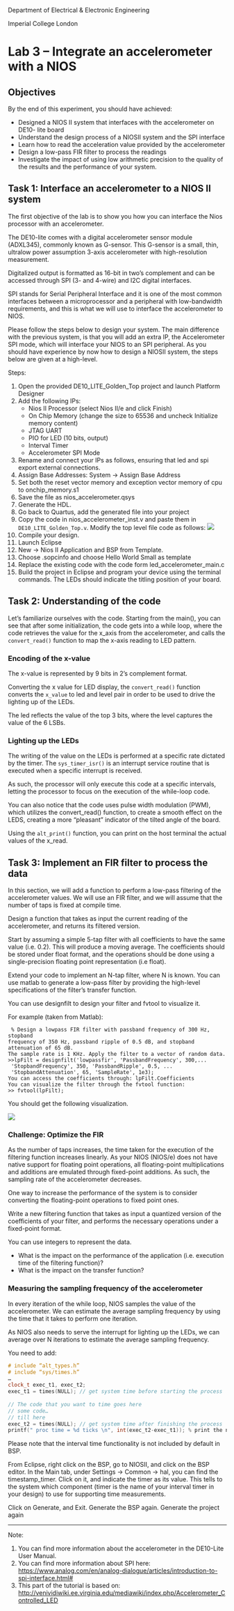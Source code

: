 Department of Electrical & Electronic Engineering

Imperial College London


# Lab 3 –  Integrate an accelerometer with a NIOS

## Objectives
By the end of this experiment, you should have achieved:

* Designed a NIOS II system that interfaces with the accelerometer on DE10-
lite board
* Understand the design process of a NIOSII system and the SPI interface
* Learn how to read the acceleration value provided by the accelerometer
* Design a low-pass FIR filter to process the readings
* Investigate the impact of using low arithmetic precision to the quality of the results and the performance of your system.

## Task 1: Interface an accelerometer to a NIOS II system

The first objective of the lab is to show you how you can interface the Nios 
processor with an accelerometer. 

The DE10-lite comes with a digital accelerometer sensor module (ADXL345), commonly known as G-sensor. This G-sensor is a small, thin, ultralow power assumption 3-axis accelerometer with high-resolution measurement.

Digitalized output is formatted as 16-bit in two’s complement and can be accessed through SPI (3- and 4-wire) and I2C digital interfaces. 

SPI stands for Serial Peripheral Interface and it is one of the most common interfaces between a microprocessor and a peripheral with low-bandwidth requirements, and this is what we will use to interface the accelerometer to NIOS. 

Please follow the steps below to design your system. The main difference with the previous system, is that you will add an extra IP, the Accelerometer SPI mode, which will interface your NIOS to an SPI peripheral. As you should have experience by now how to design a NIOSII system, the steps below are given at a high-level.

Steps:
1. Open the provided DE10_LITE_Golden_Top project and launch Platform 
Designer
2. Add the following IPs:
    * Nios II Processor (select Nios II/e and click Finish)
    * On Chip Memory (change the size to 65536 and uncheck Initialize memory content)
    * JTAG UART
    * PIO for LED (10 bits, output)
    * Interval Timer
    * Accelerometer SPI Mode
3. Rename and connect your IPs as follows, ensuring that led and spi export 
external connections.
4. Assign Base Addresses: System -> Assign Base Address
5. Set both the reset vector memory and exception vector memory of cpu to 
onchip_memory.s1
6. Save the file as nios_accelerometer.qsys
7. Generate the HDL. 
8. Go back to Quartus, add the generated file into your project
9. Copy the code in nios_accelerometer_inst.v and paste them in `DE10_LITE_Golden_Top.v`. Modify the top level file code as follows: 
    ![](./images/top_level_inst.png)
10. Compile your design.
11. Launch Eclipse
12. New -> Nios II Application and BSP from Template.
13. Choose .sopcinfo and choose Hello World Small as template
14. Replace the existing code with the code form led_accelerometer_main.c
15. Build the project in Eclipse and program your device using the terminal 
commands. The LEDs should indicate the titling position of your board.

## Task 2: Understanding of the code
Let’s familiarize ourselves with the code. Starting from the main(), you can see that after some initialization, the code gets into a while loop, where the code retrieves the value for the x_axis from the accelerometer, and calls the `convert_read()` function to map the x-axis reading to LED pattern. 

### Encoding of the x-value
The x-value is represented by 9 bits in 2’s complement format.

Converting the x value for LED display, the `convert_read()` function converts the `x_value` to led and level pair in order to be used to drive the lighting up of the LEDs. 

The led reflects the value of the top 3 bits, where the level captures the value of the 6 LSBs.

### Lighting up the LEDs
The writing of the value on the LEDs is performed at a specific rate dictated by the timer. The `sys_timer_isr()` is an interrupt service routine that is executed when a specific interrupt is received. 

As such, the processor will only execute this code at a specific intervals, letting the processor to focus on the execution of the while-loop 
code. 

You can also notice that the code uses pulse width modulation (PWM), which 
utilizes the convert_read() function, to create a smooth effect on the LEDS, creating a more “pleasant” indicator of the tilted angle of the board.

Using the `alt_print()` function, you can print on the host terminal the actual values of the x_read.

## Task 3: Implement an FIR filter to process the data

In this section, we will add a function to perform a low-pass filtering of the accelerometer values. We will use an FIR filter, and we will assume that the number of taps is fixed at compile time. 

Design a function that takes as input the current reading of the accelerometer, and returns its filtered version. 

Start by assuming a simple 5-tap filter with all coefficients to have the same value (i.e. 0.2). This will produce a moving average. 
The coefficients should be stored under float format, and the operations should be done using a single-precision floating point representation (i.e float).

Extend your code to implement an N-tap filter, where N is known. 
You can use matlab to generate a low-pass filter by providing the high-level specifications of the filter’s transfer function. 

You can use designfilt to design your filter and fvtool to visualize it.

For example (taken from Matlab): 
```
 % Design a lowpass FIR filter with passband frequency of 300 Hz, stopband 
frequency of 350 Hz, passband ripple of 0.5 dB, and stopband attenuation of 65 dB. 
The sample rate is 1 KHz. Apply the filter to a vector of random data.
>>lpFilt = designfilt('lowpassfir', 'PassbandFrequency', 300,...
 'StopbandFrequency', 350, 'PassbandRipple', 0.5, ...
 'StopbandAttenuation', 65, 'SampleRate', 1e3);
You can access the coefficients through: lpFilt.Coefficients
You can visualize the filter through the fvtool function:
>> fvtool(lpFilt);
```

You should get the following visualization.

![](./images/fir.png)

### Challenge: Optimize the FIR
As the number of taps increases, the time taken for the execution of the filtering function increases linearly. 
As your NIOS (NIOS/e) does not have native support for floating point operations, all floating-point multiplications and additions are 
emulated through fixed-point additions. As such, the sampling rate of the 
accelerometer decreases. 

One way to increase the performance of the system is to consider converting the floating-point operations to fixed point ones. 

Write a new filtering function that takes as input a quantized version of the coefficients of your filter, and performs the necessary operations under a fixed-point format. 

You can use integers to represent the data. 

* What is the impact on the performance of the application (i.e. execution 
time of the filtering function)? 
* What is the impact on the transfer function? 

### Measuring the sampling frequency of the accelerometer

In every iteration of the while loop, NIOS samples the value of the accelerometer. We can estimate the average sampling frequency by using the time that it takes to  perform one iteration. 

As NIOS also needs to serve the interrupt for lighting up the 
LEDs, we can average over N iterations to estimate the average sampling 
frequency.

You need to add:

```c++
# include “alt_types.h”
# include “sys/times.h”
…
clock_t exec_t1, exec_t2;
exec_t1 = times(NULL); // get system time before starting the process
 
// The code that you want to time goes here
// some code…
// till here
exec_t2 = times(NULL); // get system time after finishing the process
printf(" proc time = %d ticks \n", int(exec_t2-exec_t1)); % print the number of ticks on the screen
```

Please note that the interval time functionality is not included by default in BSP. 

From Eclipse, right click on the BSP, go to NIOSII, and click on the BSP editor. In the Main tab, under Settings -> Common -> hal, you can find the timestamp_timer. Click on it, and indicate the timer as its value. This tells to the system which component (timer is the name of your interval timer in your design) to use for supporting time measurements. 

Click on Generate, and Exit. Generate the BSP 
again. Generate the project again

---

Note: 
1. You can find more information about the accelerometer in the DE10-Lite User Manual.
2. You can find more information about SPI here: 
https://www.analog.com/en/analog-dialogue/articles/introduction-to-spi-interface.html#
3. This part of the tutorial is based on: 
http://venividiwiki.ee.virginia.edu/mediawiki/index.php/Accelerometer_Controlled_LED